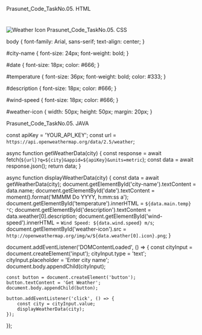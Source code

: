 Prasunet_Code_TaskNo.05. HTML
<!DOCTYPE html>
<html lang="en">
<head>
    <meta charset="UTF-8">
    <meta name="viewport" content="width=device-width, initial-scale=1.0">
    <title>Weather App</title>
    <link rel="stylesheet" href="styles.css">
</head>
<body>
    <h1 id="city-name"></h1>
    <p id="date"></p>
    <p id="temperature"></p>
    <p id="description"></p>
    <p id="wind-speed"></p>
    <img id="weather-icon" src="" alt="Weather Icon">
    <script src="script.js"></script>
</body>
</html

  Prasunet_Code_TaskNo.05. CSS
   
   body {
    font-family: Arial, sans-serif;
    text-align: center;
}

#city-name {
    font-size: 24px;
    font-weight: bold;
}

#date {
    font-size: 18px;
    color: #666;
}

#temperature {
    font-size: 36px;
    font-weight: bold;
    color: #333;
}

#description {
    font-size: 18px;
    color: #666;
}

#wind-speed {
    font-size: 18px;
    color: #666;
}

#weather-icon {
    width: 50px;
    height: 50px;
    margin: 20px;
}

 Prasunet_Code_TaskNo.05. JAVA

 const apiKey = 'YOUR_API_KEY';
const url = `https://api.openweathermap.org/data/2.5/weather`;

async function getWeatherData(city) {
    const response = await fetch(`${url}?q=${city}&appid=${apiKey}&units=metric`);
    const data = await response.json();
    return data;
}

async function displayWeatherData(city) {
    const data = await getWeatherData(city);
    document.getElementById('city-name').textContent = data.name;
    document.getElementById('date').textContent = moment().format('MMMM Do YYYY, h:mm:ss a');
    document.getElementById('temperature').innerHTML = `${data.main.temp}°C`;
    document.getElementById('description').textContent = data.weather[0].description;
    document.getElementById('wind-speed').innerHTML = `Wind Speed: ${data.wind.speed} m/s`;
    document.getElementById('weather-icon').src = `http://openweathermap.org/img/w/${data.weather[0].icon}.png`;
}

document.addEventListener('DOMContentLoaded', () => {
    const cityInput = document.createElement('input');
    cityInput.type = 'text';
    cityInput.placeholder = 'Enter city name';
    document.body.appendChild(cityInput);

    const button = document.createElement('button');
    button.textContent = 'Get Weather';
    document.body.appendChild(button);

    button.addEventListener('click', () => {
        const city = cityInput.value;
        displayWeatherData(city);
    });
});
